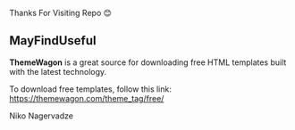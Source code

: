 Thanks For Visiting Repo 😊

## MayFindUseful

**ThemeWagon** is a great source for downloading free HTML templates built with the latest technology.

To download free templates, follow this link: https://themewagon.com/theme_tag/free/

Niko Nagervadze
